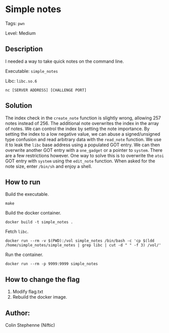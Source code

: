 # Simple notes

Tags: `pwn`

Level: Medium

## Description
I needed a way to take quick notes on the command line.

Executable: `simple_notes`

Libc: `libc.so.6`

`nc [SERVER ADDRESS] [CHALLENGE PORT]`

## Solution
The index check in the `create_note` function is slightly wrong, allowing 257 notes instead of 256. The additional note overwrites the index in the array of notes.
We can control the index by setting the note importance. By setting the index to a low negative value, we can abuse a signed/unsigned type confusion and read arbitrary data with the `read_note` function. We use it to leak the `libc` base address using a populated GOT entry. We can then overwrite another GOT entry with a `one_gadget` or a pointer to `system`. There are a few restrictions however. One way to solve this is to overwrite the `atoi` GOT entry with `system` using the `edit_note` function. When asked for the note size, enter `/bin/sh` and enjoy a shell.

## How to run
Build the executable.
~~~
make
~~~
Build the docker container.
~~~
docker build -t simple_notes .
~~~
Fetch `libc`.
~~~
docker run --rm -v $(PWD):/vol simple_notes /bin/bash -c 'cp $(ldd /home/simple_notes/simple_notes | grep libc | cut -d " " -f 3) /vol/'
~~~
Run the container.
~~~
docker run --rm -p 9999:9999 simple_notes
~~~

## How to change the flag
1. Modify flag.txt
2. Rebuild the docker image.

## Author:
Colin Stephenne (Niftic)

